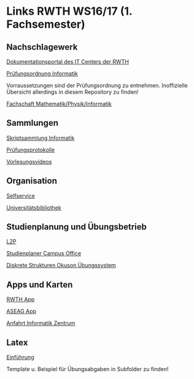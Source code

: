 # Links RWTH WS16/17 (1. Fachsemester)

## Nachschlagewerk
[Dokumentationsportal des IT Centers der RWTH](https://doc.itc.rwth-aachen.de)

[Prüfungsordnung Informatik](http://www.rwth-aachen.de/global/show_document.asp?id=aaaaaaaaaagzxrf)

Vorraussetzungen sind der Prüfungsordnung zu entnehmen. Inoffizielle Übersicht allerdings in diesem Repository zu finden!

[Fachschaft Mathematik/Physik/Informatik](https://www.fsmpi.rwth-aachen.de)

## Sammlungen
[Skriptsammlung Informatik](http://s-inf.de/)

[Prüfungsprotokolle](https://www.fsmpi.rwth-aachen.de/studium/pruefungsprotokolle/)

[Vorlesungsvideos](https://video.rwth-aachen.de/)

## Organisation
[Selfservice](https://login.rz.rwth-aachen.de/idp/Authn/UserPassword)

[Universitätsbibliothek](https://www.ub.rwth-aachen.de/)

## Studienplanung und Übungsbetrieb
[L2P](https://www3.elearning.rwth-aachen.de/)

[Studienplaner Campus Office](https://www.campus.rwth-aachen.de/office/)

[Diskrete Strukturen Okuson Übungssystem](https://www2.math.rwth-aachen.de/DS16/)

## Apps und Karten
[RWTH App](http://www.itc.rwth-aachen.de/cms/IT-Center/Forschung-Projekte/~fxfk/RWTH-App/)

[ASEAG App](http://www.aseag.de/fahrplan/aseag-mobil/)

[Anfahrt Informatik Zentrum](http://www.informatik.rwth-aachen.de/Kontakt/anfahrt.php)

## Latex
[Einführung](http://bfy.tw/8CIO)

Template u. Beispiel für Übungsabgaben in Subfolder zu finden!
